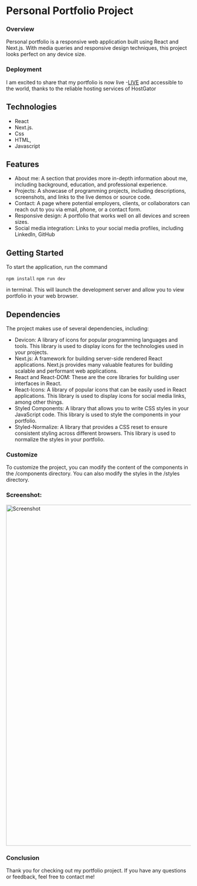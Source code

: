 # Personal Portfolio Project

### Overview
Personal portfolio is a responsive web application built using React and Next.js. With media queries and responsive design techniques, this project looks perfect on any device size.

### Deployment
I am excited to share that my portfolio is now live 
-[LIVE](https://bojangolic.com/) 
and accessible to the world, thanks to the reliable hosting services of HostGator


## Technologies
- React 
- Next.js. 
- Css
- HTML, 
- Javascript


## Features

- About me: A section that provides more in-depth information about me, including background, education, and professional experience.
- Projects: A showcase of programming projects, including descriptions, screenshots, and links to the live demos or source code.
- Contact: A page where potential employers, clients, or collaborators can reach out to you via email, phone, or a contact form.
- Responsive design: A portfolio that works well on all devices and screen sizes.
- Social media integration: Links to your social media profiles, including LinkedIn, GitHub


## Getting Started

To start the application, run the command 

```npm install```
```npm run dev```

in terminal. This will launch the development server and allow you to view portfolio in your web browser.

## Dependencies
The project makes use of several dependencies, including:

- Devicon: A library of icons for popular programming languages and tools. This library is used to display icons for the technologies used in your projects.
- Next.js: A framework for building server-side rendered React applications. Next.js provides many valuable features for building scalable and performant web applications.
- React and React-DOM: These are the core libraries for building user interfaces in React.
- React-Icons: A library of popular icons that can be easily used in React applications. This library is used to display icons for social media links, among other things.
- Styled Components: A library that allows you to write CSS styles in your JavaScript code. This library is used to style the components in your portfolio.
- Styled-Normalize: A library that provides a CSS reset to ensure consistent styling across different browsers. This library is used to normalize the styles in your portfolio.


### Customize

To customize the project, you can modify the content of the components in the /components directory. You can also modify the styles in the /styles directory.



### Screenshot: 

<img width="931" alt="Screenshot" src="https://github.com/bokigolic/portfolio/blob/main/public/images/portfolio-scs.jpg">

### Conclusion

Thank you for checking out my portfolio project. If you have any questions or 
feedback, feel free to contact me!

